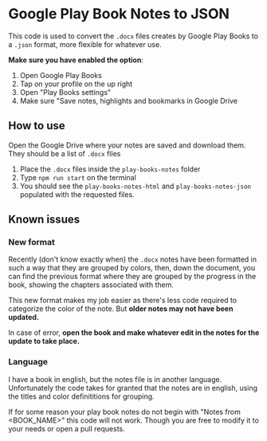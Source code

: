 # Google Play Book Notes to JSON

This code is used to convert the `.docx` files creates by Google Play Books to a `.json` format, more flexible for whatever use.

**Make sure you have enabled the option**:

1. Open Google Play Books
2. Tap on your profile on the up right
3. Open "Play Books settings"
4. Make sure "Save notes, highlights and bookmarks in Google Drive

## How to use

Open the Google Drive where your notes are saved and download them.
They should be a list of `.docx` files

1. Place the `.docx` files inside the `play-books-notes` folder
2. Type `npm run start` on the terminal
3. You should see the `play-books-notes-html` and `play-books-notes-json` populated with the requested files.

## Known issues
### New format
Recently (don't know exactly when) the `.docx` notes have been formatted in such a way that they are grouped by colors, then, down the document, you can find the previous format where they are grouped by the progress in the book, showing the chapters associated with them.

This new format makes my job easier as there's less code required to categorize the color of the note. But **older notes may not have been updated.** 

In case of error, **open the book and make whatever edit in the notes for the update to take place.**

### Language
I have a book in english, but the notes file is in another language. Unfortunately the code takes for granted that the notes are in english, using the titles and color definititions for grouping.

If for some reason your play book notes do not begin with "Notes from <BOOK_NAME>" this code will not work. Though you are free to modify it to your needs or open a pull requests.
